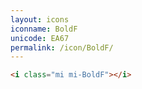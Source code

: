 ```yaml
---
layout: icons
iconname: BoldF
unicode: EA67
permalink: /icon/BoldF/
---
```


``` html
<i class="mi mi-BoldF"></i>
```
